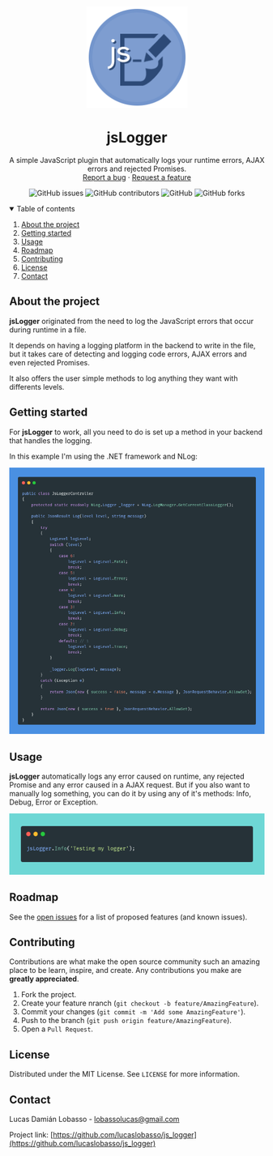 <br/>
<!-- Logo & Title-->
<div align="center">
  <img src="https://github.com/lucaslobasso/js_logger/blob/main/assets/logo.png" width="200">
  
  # jsLogger
</div>


<!-- Description -->
<p align="center">
  A simple JavaScript plugin that automatically logs your runtime errors, AJAX errors and rejected Promises.
  <br/>
  <a href="https://github.com/lucaslobasso/js_logger/issues">Report a bug</a>
  ·
  <a href="https://github.com/lucaslobasso/js_logger/issues">Request a feature</a>
</p>

<!-- Shields -->
<div align="center">
  
  ![GitHub issues](https://img.shields.io/github/issues/lucaslobasso/js_logger)
  ![GitHub contributors](https://img.shields.io/github/contributors-anon/lucaslobasso/js_logger)
  ![GitHub](https://img.shields.io/github/license/lucaslobasso/js_logger?color=4884c9)
  ![GitHub forks](https://img.shields.io/github/forks/lucaslobasso/js_logger?style=social)
</div>

<!-- Table of contents -->
<details open="open">
  <summary>Table of contents</summary>
  <ol>
    <li><a href="#about-the-project">About the project</a></li>
    <li><a href="#getting-started">Getting started</a></li>
    <li><a href="#usage">Usage</a></li>
    <li><a href="#roadmap">Roadmap</a></li>
    <li><a href="#contributing">Contributing</a></li>
    <li><a href="#license">License</a></li>
    <li><a href="#contact">Contact</a></li>
  </ol>
</details>

<!-- About -->
## About the project

**jsLogger** originated from the need to log the JavaScript errors that occur during runtime in a file. 

It depends on having a logging platform in the backend to write in the file, but it takes care of detecting and logging code errors, AJAX errors and even rejected Promises.

It also offers the user simple methods to log anything they want with differents levels.

<!-- Getting started -->
## Getting started

For **jsLogger** to work, all you need to do is set up a method in your backend that handles the logging.

In this example I'm using the .NET framework and NLog:

<div align="center">
  <img src="https://github.com/lucaslobasso/js_logger/blob/main/assets/screenshots/logController.png" width="900">
</div>

<!-- Usage -->
## Usage

**jsLogger** automatically logs any error caused on runtime, any rejected Promise and any error caused in a AJAX request. But if you also want to manually log something, you can do it by using any of it's methods: Info, Debug, Error or Exception.

<div align="center">
  <img src="https://github.com/lucaslobasso/js_logger/blob/main/assets/screenshots/jsLogger.png" width="700">
</div>

<!-- Readmap -->
## Roadmap

See the [open issues](https://github.com/lucaslobasso/js_logger/issues) for a list of proposed features (and known issues).


<!-- Contributing -->
## Contributing

Contributions are what make the open source community such an amazing place to be learn, inspire, and create. Any contributions you make are **greatly appreciated**.

1. Fork the project.
2. Create your feature nranch (`git checkout -b feature/AmazingFeature`).
3. Commit your changes (`git commit -m 'Add some AmazingFeature'`).
4. Push to the branch (`git push origin feature/AmazingFeature`).
5. Open a `Pull Request`.


<!-- License -->
## License

Distributed under the MIT License. See `LICENSE` for more information.


<!-- Contact -->
## Contact

Lucas Damián Lobasso - lobassolucas@gmail.com

Project link: [https://github.com/lucaslobasso/js_logger](https://github.com/lucaslobasso/js_logger)
